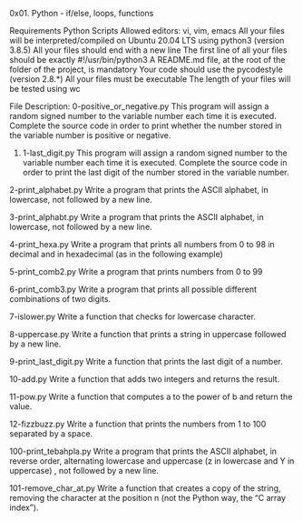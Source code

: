 0x01. Python - if/else, loops, functions

Requirements
Python Scripts
Allowed editors: vi, vim, emacs
All your files will be interpreted/compiled on Ubuntu 20.04 LTS using python3 (version 3.8.5)
All your files should end with a new line
The first line of all your files should be exactly #!/usr/bin/python3
A README.md file, at the root of the folder of the project, is mandatory
Your code should use the pycodestyle (version 2.8.*)
All your files must be executable
The length of your files will be tested using wc

File Description:
0-positive_or_negative.py
This program will assign a random signed number to the variable number each time it is executed. Complete the source code in order to print whether the number stored in the variable number is positive or negative.

1. 1-last_digit.py
This program will assign a random signed number to the variable number each time it is executed. Complete the source code in order to print the last digit of the number stored in the variable number.

2-print_alphabet.py
Write a program that prints the ASCII alphabet, in lowercase, not followed by a new line.

3-print_alphabt.py
Write a program that prints the ASCII alphabet, in lowercase, not followed by a new line.

4-print_hexa.py
Write a program that prints all numbers from 0 to 98 in decimal and in hexadecimal (as in the following example)

5-print_comb2.py
Write a program that prints numbers from 0 to 99

6-print_comb3.py
Write a program that prints all possible different combinations of two digits.

7-islower.py
Write a function that checks for lowercase character.

8-uppercase.py
Write a function that prints a string in uppercase followed by a new line.

9-print_last_digit.py
Write a function that prints the last digit of a number.

10-add.py
Write a function that adds two integers and returns the result.

11-pow.py
Write a function that computes a to the power of b and return the value.

12-fizzbuzz.py
Write a function that prints the numbers from 1 to 100 separated by a space.

100-print_tebahpla.py
Write a program that prints the ASCII alphabet, in reverse order, alternating lowercase and uppercase (z in lowercase and Y in uppercase) , not followed by a new line.

101-remove_char_at.py
Write a function that creates a copy of the string, removing the character at the position n (not the Python way, the “C array index”).